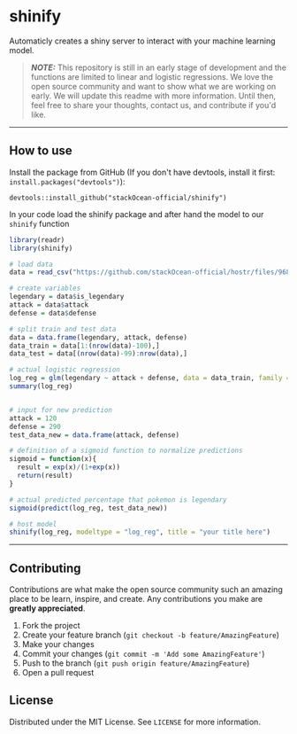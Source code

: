 # shinify

Automaticly creates a shiny server to interact with your machine learning model.

> **_NOTE:_** This repository is still in an early stage of development and the functions are limited to linear and logistic regressions. We love the open source community and want to show what we are working on early. We will update this readme with more information. Until then, feel free to share your thoughts, contact us, and contribute if you'd like.

---

## How to use

Install the package from GitHub (If you don't have devtools, install it first: `install.packages("devtools")`):

```
devtools::install_github("stackOcean-official/shinify")
```

In your code load the shinify package and after hand the model to our `shinify` function

```r
library(readr)
library(shinify)

# load data
data = read_csv("https://github.com/stackOcean-official/hostr/files/9681827/pokemon.csv")

# create variables 
legendary = data$is_legendary
attack = data$attack
defense = data$defense

# split train and test data
data = data.frame(legendary, attack, defense)
data_train = data[1:(nrow(data)-100),]
data_test = data[(nrow(data)-99):nrow(data),]

# actual logistic regression
log_reg = glm(legendary ~ attack + defense, data = data_train, family = binomial())
summary(log_reg)


# input for new prediction
attack = 120
defense = 290
test_data_new = data.frame(attack, defense)

# definition of a sigmoid function to normalize predictions
sigmoid = function(x){
  result = exp(x)/(1+exp(x))
  return(result)
}

# actual predicted percentage that pokemon is legendary
sigmoid(predict(log_reg, test_data_new))

# host model 
shinify(log_reg, modeltype = "log_reg", title = "your title here")
```

---

## Contributing

Contributions are what make the open source community such an amazing place to be learn, inspire, and create. Any contributions you make are **greatly appreciated**.

1. Fork the project
2. Create your feature branch (`git checkout -b feature/AmazingFeature`)
3. Make your changes
4. Commit your changes (`git commit -m 'Add some AmazingFeature'`)
5. Push to the branch (`git push origin feature/AmazingFeature`)
6. Open a pull request

## License

Distributed under the MIT License. See `LICENSE` for more information.
